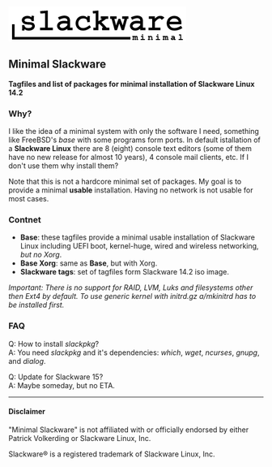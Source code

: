 ![Minimal Slackware logo](/mix/slackware_minimal.png "Minimal Slackware logo")

## Minimal Slackware 

**Tagfiles and list of packages for minimal installation of Slackware Linux 14.2**

### Why?
I like the idea of a minimal system with only the software I need, something like FreeBSD's *base* with some programs form ports. In default istallation of a **Slackware Linux** there are 8 (eight) console text editors (some of them have no new release for almost 10 years), 4 console mail clients, etc. If I don't use them why install them?

Note that this is not a hardcore minimal set of packages. My goal is to provide a minimal **usable** installation. Having no network is not usable for most cases. 

### Contnet
+ **Base**: these tagfiles provide a minimal usable installation of Slackware Linux including UEFI boot, kernel-huge, wired and wireless networking, *but no Xorg*. 
+ **Base Xorg**: same as **Base**, but with Xorg.
+ **Slackware tags**: set of tagfiles form Slackware 14.2 iso image.

*Important: There is no support for RAID, LVM, Luks and filesystems other then Ext4 by default. To use generic kernel with initrd.gz a/mkinitrd has to be installed first.*

### FAQ
Q: How to install *slackpkg*?  
A: You need *slackpkg* and it's dependencies: *which*, *wget*, *ncurses*, *gnupg*, and *dialog*.

Q: Update for Slackware 15?  
A: Maybe someday, but no ETA.

***
#### Disclaimer

"Minimal Slackware" is not affiliated with or officially endorsed by either Patrick Volkerding or Slackware Linux, Inc.

Slackware® is a registered trademark of Slackware Linux, Inc.
